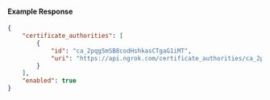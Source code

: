 <!-- Code generated for API Clients. DO NOT EDIT. -->

#### Example Response

```json
{
	"certificate_authorities": [
		{
			"id": "ca_2pqg5mSB8codHshkasCTgaG1iMT",
			"uri": "https://api.ngrok.com/certificate_authorities/ca_2pqg5mSB8codHshkasCTgaG1iMT"
		}
	],
	"enabled": true
}
```

